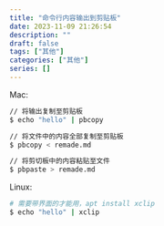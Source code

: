 ```yaml
---
title: "命令行内容输出到剪贴板"
date: 2023-11-09 21:26:54
description: ""
draft: false
tags: ["其他"]
categories: ["其他"]
series: []
---
```


Mac:

```bash
// 将输出复制至剪贴板
$ echo "hello" | pbcopy

// 将文件中的内容全部复制至剪贴板
$ pbcopy < remade.md

// 将剪切板中的内容粘贴至文件
$ pbpaste > remade.md
```

Linux:

```bash
# 需要带界面的才能用，apt install xclip
$ echo "hello" | xclip
```

